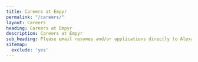 ```yaml
---
title: Careers at Empyr
permalink: "/careers/"
layout: careers
heading: Careers at Empyr
description: Careers at Empyr
sub_heading: Please email resumes and/or applications directly to Alexandra Fanelli at <a href="mailto:alexandra@empyr.com">alexandra@empyr.com</a>
sitemap:
  exclude: 'yes'
---
```

